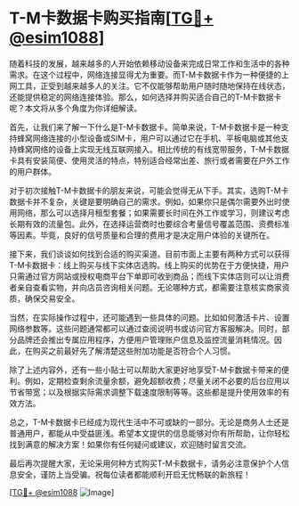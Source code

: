 # T-M卡数据卡购买指南[[TG💪+ @esim1088](https://t.me/s/esim1088)]

随着科技的发展，越来越多的人开始依赖移动设备来完成日常工作和生活中的各种需求。在这个过程中，网络连接显得尤为重要。而T-M卡数据卡作为一种便捷的上网工具，正受到越来越多人的关注。它不仅能够帮助用户随时随地保持在线状态，还能提供稳定的网络连接体验。那么，如何选择并购买适合自己的T-M卡数据卡呢？本文将从多个角度为你详细解读。

首先，让我们来了解一下什么是T-M卡数据卡。简单来说，T-M卡数据卡是一种支持蜂窝网络连接的小型设备或SIM卡，用户可以通过它在手机、平板电脑或其他支持蜂窝网络的设备上实现无线互联网接入。相比传统的有线宽带服务，T-M卡数据卡具有安装简便、使用灵活的特点，特别适合经常出差、旅行或者需要在户外工作的用户群体。

对于初次接触T-M卡数据卡的朋友来说，可能会觉得无从下手。其实，选购T-M卡数据卡并不复杂，关键是要明确自己的需求。例如，如果你只是偶尔需要外出时使用网络，那么可以选择月租型套餐；如果需要长时间在外工作或学习，则建议考虑长期有效的流量包。此外，在选择运营商时也要综合考量信号覆盖范围、资费标准等因素。毕竟，良好的信号质量和合理的费用才是决定用户体验的关键所在。

接下来，我们谈谈如何找到合适的购买渠道。目前市面上主要有两种方式可以获得T-M卡数据卡：线上购买与线下实体店选购。线上购买的优势在于方便快捷，用户只需通过官方网站或授权电商平台下单即可收到商品；而线下实体店则可以让消费者亲自查看实物，并向店员咨询相关问题。无论哪种方式，都需要注意核实商家资质，确保交易安全。

当然，在实际操作过程中，还可能遇到一些具体的问题。比如如何激活卡片、设置网络参数等。这些问题通常都可以通过查阅说明书或访问官方客服解决。同时，部分品牌还会推出专属应用程序，方便用户管理账户信息及监控流量消耗情况。因此，在购买之前最好先了解清楚这些附加功能是否符合个人习惯。

除了上述内容外，还有一些小贴士可以帮助大家更好地享受T-M卡数据卡带来的便利。例如，定期检查剩余流量余额，避免超额收费；尽量关闭不必要的后台应用以节省带宽；以及根据实际需求调整下载速度限制等等。这些都是提升使用效率的有效方法。

总之，T-M卡数据卡已经成为现代生活中不可或缺的一部分。无论是商务人士还是普通用户，都能从中受益匪浅。希望本文提供的信息能够对你有所帮助，让你轻松找到满意的解决方案！如果你有任何疑问或建议，欢迎随时留言交流。

最后再次提醒大家，无论采用何种方式购买T-M卡数据卡，请务必注意保护个人信息安全，谨防上当受骗。祝每位读者都能顺利开启无忧畅联的新旅程！

[[TG💪+ @esim1088](https://t.me/s/esim1088) ![Image](https://i.postimg.cc/4NQfJmqS/Snipaste-2025-05-13-00-14-12.png)]